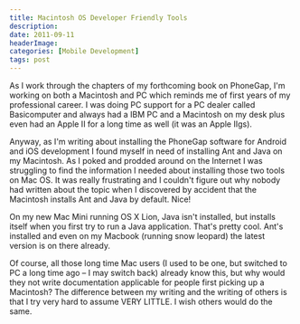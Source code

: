 ```yaml
---
title: Macintosh OS Developer Friendly Tools
description: 
date: 2011-09-11
headerImage: 
categories: [Mobile Development]
tags: post
---
```


As I work through the chapters of my forthcoming book on PhoneGap, I'm working on both a Macintosh and PC which reminds me of first years of my professional career. I was doing PC support for a PC dealer called Basicomputer and always had a IBM PC and a Macintosh on my desk plus even had an Apple II for a long time as well (it was an Apple IIgs).

Anyway, as I'm writing about installing the PhoneGap software for Android and iOS development I found myself in need of installing Ant and Java on my Macintosh. As I poked and prodded around on the Internet I was struggling to find the information I needed about installing those two tools on Mac OS. It was really frustrating and I couldn't figure out why nobody had written about the topic when I discovered by accident that the Macintosh installs Ant and Java by default. Nice!

On my new Mac Mini running OS X Lion, Java isn't installed, but installs itself when you first try to run a Java application. That's pretty cool. Ant's installed and even on my Macbook (running snow leopard) the latest version is on there already.

Of course, all those long time Mac users (I used to be one, but switched to PC a long time ago – I may switch back) already know this, but why would they not write documentation applicable for people first picking up a Macintosh? The difference between my writing and the writing of others is that I try very hard to assume VERY LITTLE. I wish others would do the same.